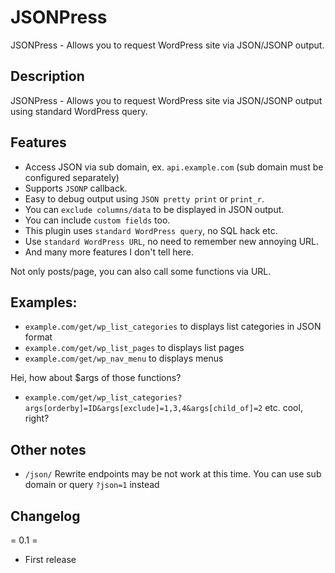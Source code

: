 JSONPress
=========

JSONPress - Allows you to request WordPress site via JSON/JSONP output.

## Description

JSONPress - Allows you to request WordPress site via JSON/JSONP output using standard WordPress query.

## Features

* Access JSON via sub domain, ex. `api.example.com` (sub domain must be configured separately)
* Supports `JSONP` callback.
* Easy to debug output using `JSON pretty print` or `print_r`.
* You can `exclude columns/data` to be displayed in JSON output.
* You can include `custom fields` too.
* This plugin uses `standard WordPress query`, no SQL hack etc.
* Use `standard WordPress URL`, no need to remember new annoying URL.
* And many more features I don't tell here.


Not only posts/page, you can also call some functions via URL.

## Examples:

* `example.com/get/wp_list_categories` to displays list categories in JSON format
* `example.com/get/wp_list_pages` to displays list pages
* `example.com/get/wp_nav_menu` to displays menus

Hei, how about $args of those functions? 
* `example.com/get/wp_list_categories?args[orderby]=ID&args[exclude]=1,3,4&args[child_of]=2` etc. cool, right?

## Other notes

* `/json/` Rewrite endpoints may be not work at this time. You can use sub domain or query `?json=1` instead

## Changelog

= 0.1 =
* First release
